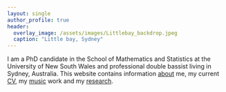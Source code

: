 ```yaml
---
layout: single
author_profile: true
header:
  overlay_image: /assets/images/Littlebay_backdrop.jpeg
  caption: "Little bay, Sydney"
---
```


I am a PhD candidate in the School of Mathematics and Statistics at the University of New South Wales and professional double bassist living in Sydney, Australia.
This website contains information [about][about-page] me, my current [CV][cv-pdf], my [music][music-page] work and my [research][research-page].

[about-page]: https://jbisits.github.io/about/
[music-page]: https://jbisits.github.io/music/
[research-page]: https://jbisits.github.io/research/
[cv-pdf]: https://nbviewer.org/github/jbisits/Josef-Bisits-CV/blob/main/main.pdf
